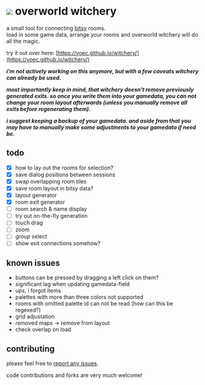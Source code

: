 # ![](https://voec.github.io/witchery/img/cat.gif) overworld witchery
a small tool for connecting [bitsy](https://ledoux.itch.io/bitsy) rooms.  
load in some game data, arrange your rooms and overworld witchery will do all the magic.

try it out over here: [https://voec.github.io/witchery/](https://voec.github.io/witchery/)

***i'm not actively working on this anymore, but with a few caveats witchery can already be used.***

***most importantly keep in mind, that witchery doesn't remove previously generated exits. so once you write them into your gamedata, you can not change your room layout afterwards (unless you manually remove all exits before regenerating them).***

***i suggest keeping a backup of your gamedata. and aside from that you may have to manually make some adjustments to your gamedata if need be.***

## todo

- [x] how to lay out the rooms for selection?
- [x] save dialog positions between sessions
- [x] swap overlapping room tiles
- [x] save room layout in bitsy data?
- [x] layout generator
- [x] room exit generator
- [ ] room search & name display
- [ ] try out on-the-fly generation
- [ ] touch drag
- [ ] zoom
- [ ] group select
- [ ] show exit connections somehow?

## known issues

* buttons can be pressed by dragging a left click on them?
* significant lag when updating gamedata-field
* ups, i forgot items
* palettes with more than three colors not supported
* rooms with omitted palette id can not be read (how can this be regexed?)
* grid adjustation
* removed maps -> remove from layout
* check overlap on load

## contributing

please feel free to [report any issues](https://github.com/voec/witchery/issues).

code contributions and forks are very much welcome!
